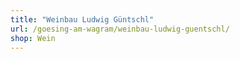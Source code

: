 ```yaml
---
title: "Weinbau Ludwig Güntschl"
url: /goesing-am-wagram/weinbau-ludwig-guentschl/
shop: Wein
---
```

